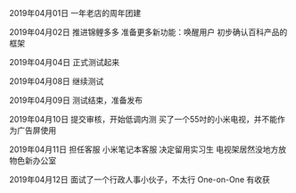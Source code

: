 2019年04月01日
一年老店的周年团建

2019年04月02日
推进锦鲤多多
准备更多新功能：唤醒用户
初步确认百科产品的框架

2019年04月04日
正式测试起来

2019年04月08日
继续测试

2019年04月09日
测试结束，准备发布

2019年04月10日
提交审核，开始低调内测
买了一个55吋的小米电视，并不能作为广告屏使用

2019年04月11日
担任客服
小米笔记本客服
决定留用实习生
电视架居然没地方放
物色新办公室

2019年04月12日
面试了一个行政人事小伙子，不太行
One-on-One 有收获